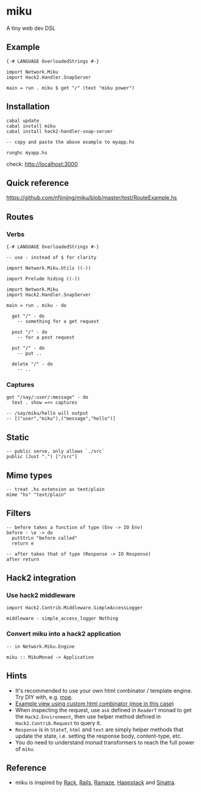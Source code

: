 # miku

A tiny web dev DSL

## Example

    {-# LANGUAGE OverloadedStrings #-}

    import Network.Miku
    import Hack2.Handler.SnapServer

    main = run . miku $ get "/" (text "miku power")


## Installation

    cabal update
    cabal install miku
    cabal install hack2-handler-snap-server

    -- copy and paste the above example to myapp.hs

    runghc myapp.hs

check: <http://localhost:3000>

## Quick reference

<https://github.com/nfjinjing/miku/blob/master/test/RouteExample.hs>


## Routes

### Verbs

    {-# LANGUAGE OverloadedStrings #-}

    -- use - instead of $ for clarity

    import Network.Miku.Utils ((-))

    import Prelude hiding ((-))

    import Network.Miku
    import Hack2.Handler.SnapServer

    main = run . miku - do

      get "/" - do
        -- something for a get request

      post "/" - do
        -- for a post request

      put "/" - do
        -- put ..

      delete "/" - do
        -- ..

### Captures

    get "/say/:user/:message" - do
      text . show =<< captures

    -- /say/miku/hello will output
    -- [("user","miku"),("message","hello")]


## Static

    -- public serve, only allows `./src`
    public (Just ".") ["/src"]

## Mime types

    -- treat .hs extension as text/plain
    mime "hs" "text/plain"

## Filters

    -- before takes a function of type (Env -> IO Env)
    before - \e -> do
      putStrLn "before called"
      return e

    -- after takes that of type (Response -> IO Response)
    after return

## Hack2 integration

### Use hack2 middleware

    import Hack2.Contrib.Middleware.SimpleAccessLogger

    middleware - simple_access_logger Nothing

### Convert miku into a hack2 application

    -- in Network.Miku.Engine

    miku :: MikuMonad -> Application


## Hints

* It's recommended to use your own html combinator / template engine. Try DIY with, e.g. [moe](http://github.com/nfjinjing/moe).
* [Example view using custom html combinator (moe in this case)](http://github.com/nfjinjing/miku/blob/master/src/test/html_using_moe.hs)
* When inspecting the request, use `ask` defined in `ReaderT` monad to get the `Hack2.Environment`, then use helper method defined in `Hack2.Contrib.Request` to query it.
* `Response` is in `StateT`, `html` and `text` are simply helper methods that update the state, i.e. setting the response body, content-type, etc.
* You do need to understand monad transformers to reach the full power of `miku`.

## Reference

* miku is inspired by [Rack](http://rack.rubyforge.org), [Rails](http://rubyonrails.org), [Ramaze](http://ramaze.net), [Happstack](http://happstack.com/) and [Sinatra](http://www.sinatrarb.com/).
